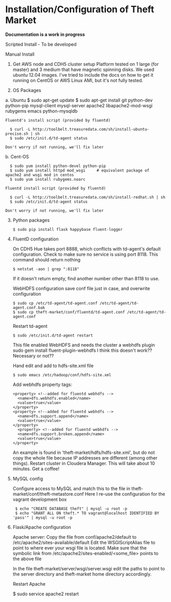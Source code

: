 Installation/Configuration of Theft Market
============

**Documentation is a work in progress**


Scripted Install - To be developed


Manual Install

1.  Get AWS node and CDH5 cluster setup 
    Platform tested on 1 large (for master) and 3 medium that have magnetic spinning disks.
    We used ubuntu 12.04 images.  I've tried to include the docs on how to get it running 
    on CentOS or AWS Linux AMI, but it's not fully tested.


2. OS Packages
 
  a.  Ubuntu
      $ sudo apt-get update
      $ sudo apt-get install git python-dev python-pip mysql-client mysql-server apache2 libapache2-mod-wsgi rubygems emacs python-mysqldb

    Fluentd's install script (provided by fluentd)
    
      $ curl -L http://toolbelt.treasuredata.com/sh/install-ubuntu-precise.sh | sh
      $ sudo /etc/init.d/td-agent status
    
    Don't worry if not running, we'll fix later

  b.  Cent-OS 
    
      $ sudo yum install python-devel python-pip
      $ sudo yum install httpd mod_wsgi		# equivalent package of apache2 and wsgi mod in centos
      $ sudo yum install rubygems.noarc    

    Fluentd install script (provided by fluentd)
    
      $ curl -L http://toolbelt.treasuredata.com/sh/install-redhat.sh | sh
      $ sudo /etc/init.d/td-agent status
    
    Don't worry if not running, we'll fix later
        

3.  Python packages
  
        $ sudo pip install flask happybase fluent-logger

4.  FluentD configuration

    On CDH5 Hue takes port 8888, which conflicts with td-agent's default configuration.
    Check to make sure no service is using port 8118.  This command should return nothing
    
        $ netstat -aon | grep ":8118"
    
    If it doesn't return empty, find another number other than 8118 to use.
   
    WebHDFS configuration
    save conf file just in case, and overwrite configuration
    
        $ sudo cp /etc/td-agent/td-agent.conf /etc/td-agent/td-agent.conf.bak
        $ sudo cp theft-market/conf/fluentd/td-agent.conf /etc/td-agent/td-agent.conf
    
    Restart td-agent
    
        $ sudo /etc/init.d/td-agent restart
        
    This file enabled WebHDFS and needs the cluster a webhdfs plugin
    sudo gem install fluent-plugin-webhdfs    I think this doesn't work?? Necessary or not??

    Hand edit and add to hdfs-site.xml file
    
        $ sudo emacs /etc/hadoop/conf/hdfs-site.xml
    
    Add webhdfs property tags:
    
        <property> <!--added for fluentd webhdfs -->
          <name>dfs.webhdfs.enabled</name>
          <value>true</value>
        </property>
        <property> <!--added for fluentd webhdfs -->
          <name>dfs.support.append</name>
          <value>true</value>
        </property>
          <property> <!--added for fluentd webhdfs -->
          <name>dfs.support.broken.append</name>
          <value>true</value>
        </property>

    An example is found in 'theft-market/hdfs/hdfs-site.xml', but do not copy the whole file because IP addresses are different (among other things). Restart cluster in Cloudera Manager.  This will take about 10 minutes.  Get a coffee!


5.  MySQL config
 
    Configure access to MySQL and match this to the file in theft-market/conf/theft-metastore.conf
    Here I re-use the configuration for the vagrant development box

         $ echo "CREATE DATABASE theft" | mysql -u root -p
         $ echo "GRANT ALL ON theft.* TO vagrant@localhost IDENTIFIED BY 'pass'" | mysql -u root -p

6.  Flask/Apache configuration

    Apache server:
    Copy the file from conf/apache2/default to /etc/apache2/sites-available/default
    Edit the WSGIScriptAlias file to point to where ever your wsgi file is located.
    Make sure that the symbolic link from /etc/apache2/sites-enabled/<some_file> points to the above file

    In the file theft-market/server/wsgi/server.wsgi edit the paths to
    point to the server directory and theft-market home directory
    accordingly.

    Restart Apache
    
      $ sudo service apache2 restart


